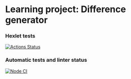 # Learning project: Difference generator

### Hexlet tests
[![Actions Status](https://github.com/256sha9gag/fullstack-javascript-project-46/workflows/hexlet-check/badge.svg)](https://github.com/256sha9gag/fullstack-javascript-project-46/actions)

### Automatic tests and linter status
[![Node CI](https://github.com/256sha9gag/fullstack-javascript-project-46/workflows/Node.js%20CI/badge.svg)](https://github.com/256sha9gag/fullstack-javascript-project-46/actions)